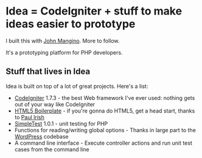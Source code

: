 # Idea = CodeIgniter + stuff to make ideas easier to prototype

I built this with [John Mangino](http://twitter.com/johnmangino). More to follow.

It's a prototyping platform for PHP developers.

## Stuff that lives in Idea

Idea is built on top of a lot of great projects. Here's a list:

* [CodeIgniter](http://www.codeigniter.com) 1.7.3 - the best Web framework I've ever used: nothing gets out of your way like CodeIgniter
* [HTML5 Boilerplate](http://html5boilerplate.com/) - if you're gonna do HTML5, get a head start, thanks to [Paul Irish](http://paulirish.com/)
* [SimpleTest](http://www.simpletest.org) 1.0.1 - unit testing for PHP
* Functions for reading/writing global options - Thanks in large part to the [WordPress](http://wordpress.org) codebase
* A command line interface - Execute controller actions and run unit test cases from the command line

